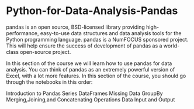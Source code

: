 # Python-for-Data-Analysis-Pandas
pandas is an open source, BSD-licensed library providing high-performance, easy-to-use data structures and data analysis tools for the Python programming language.  pandas is a NumFOCUS sponsored project. This will help ensure the success of development of pandas as a world-class open-source project.

In this section of the course we will learn how to use pandas for data analysis. You can think of pandas as an extremely powerful version of Excel, with a lot more features. In this section of the course, you should go through the notebooks in this order:

Introduction to Pandas
Series
DataFrames
Missing Data
GroupBy
Merging,Joining,and Concatenating
Operations
Data Input and Output
